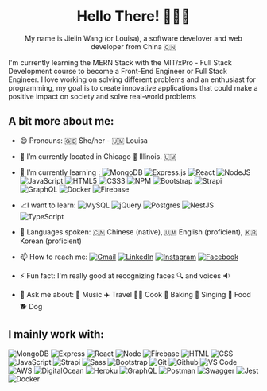 <h1 align="center">Hello There! 🙋🏻‍♀️</h1>

<p align="center">My name is Jielin Wang (or Louisa), a software develover and web developer from China 🇨🇳 </p>
<p">I'm currently learning the MERN Stack with the MIT/xPro - Full Stack Development course to become a Front-End Engineer or Full Stack Engineer. I love working on solving different problems and an enthusiast for programming, my goal is to create innovative applications that could make a positive impact on society and solve real-world problems</p>

## A bit more about me:

- 😄 Pronouns: 🇬🇧 She/her - 🇺🇲 Louisa
- 📍 I’m currently located in Chicago 🌆 Illinois. 🇺🇲
- 🌱 I’m currently learning :  ![MongoDB](https://img.shields.io/badge/MongoDB-%234ea94b.svg?style=for-the-badge&logo=mongodb&logoColor=white) ![Express.js](https://img.shields.io/badge/express.js-%23404d59.svg?style=for-the-badge&logo=express&logoColor=%2361DAFB) ![React](https://img.shields.io/badge/react-%2320232a.svg?style=for-the-badge&logo=react&logoColor=%2361DAFB) ![NodeJS](https://img.shields.io/badge/node.js-6DA55F?style=for-the-badge&logo=node.js&logoColor=white) ![JavaScript](https://img.shields.io/badge/javascript-%23323330.svg?style=for-the-badge&logo=javascript&logoColor=%23F7DF1E)  ![HTML5](https://img.shields.io/badge/html5-%23E34F26.svg?style=for-the-badge&logo=html5&logoColor=white) 	![CSS3](https://img.shields.io/badge/css3-%231572B6.svg?style=for-the-badge&logo=css3&logoColor=white) ![NPM](https://img.shields.io/badge/NPM-%23000000.svg?style=for-the-badge&logo=npm&logoColor=white)  ![Bootstrap](https://img.shields.io/badge/bootstrap-%23563D7C.svg?style=for-the-badge&logo=bootstrap&logoColor=white) ![Strapi](https://img.shields.io/badge/strapi-%232E7EEA.svg?style=for-the-badge&logo=strapi&logoColor=white) ![GraphQL](https://img.shields.io/badge/-GraphQL-E10098?style=for-the-badge&logo=graphql&logoColor=white) ![Docker](https://img.shields.io/badge/Docker-%230167ff?style=for-the-badge&logo=docker&logoColor=white) ![Firebase](https://img.shields.io/badge/-Firebase-E34F26?style=for-the-badge&logo=firebase&logoColor=ffffff)
- 📈I want to learn: ![MySQL](https://img.shields.io/badge/mysql-%2300f.svg?style=for-the-badge&logo=mysql&logoColor=white) ![jQuery](https://img.shields.io/badge/jquery-%230769AD.svg?style=for-the-badge&logo=jquery&logoColor=white) ![Postgres](https://img.shields.io/badge/postgres-%23316192.svg?style=for-the-badge&logo=postgresql&logoColor=white) ![NestJS](https://img.shields.io/badge/nestjs-%23E0234E.svg?style=for-the-badge&logo=nestjs&logoColor=white) ![TypeScript](https://img.shields.io/badge/typescript-%23007ACC.svg?style=for-the-badge&logo=typescript&logoColor=white)
- 📢 Languages spoken: 🇨🇳 Chinese (native), 🇺🇲 English (proficient), 🇰🇷 Korean (proficient)

- 📫 How to reach me: [![Gmail](https://img.shields.io/badge/Gmail-D14836?style=for-the-badge&logo=gmail&logoColor=white&link=wangjielin777@gmail.com)](mailto:wangjielin777@gmail.com)  [![LinkedIn](https://img.shields.io/badge/linkedin-%230077B5.svg?style=for-the-badge&logo=linkedin&logoColor=white&link=https://www.linkedin.com/in/jielin-wang-2460821ba/)](https://www.linkedin.com/in/jielin-wang-2460821ba/) [![Instagram](https://img.shields.io/badge/Instagram-%23E4405F.svg?style=for-the-badge&logo=Instagram&logoColor=white&link=https://www.instagram.com/lin_o928/)](https://www.instagram.com/lin_o928/) [![Facebook](https://img.shields.io/badge/Facebook-%231877F2.svg?style=for-the-badge&logo=Facebook&logoColor=white&link=https://www.facebook.com/profile.php?id=100035272338983)](https://www.facebook.com/profile.php?id=100035272338983)
- ⚡ Fun fact:  I'm really good at recognizing faces 🔍 and voices 🔉
- 💬 Ask me about: 🎵 Music ✈️ Travel 🧑‍🍳 Cook 🍰 Baking 🎤 Singing 🥘 Food 🐕 Dog 


## I mainly work with:

![MongoDB](https://img.shields.io/badge/-MongoDB-339933?&logo=mongodb&logoColor=ffffff)
![Express](https://img.shields.io/badge/-Express-7393B3?&logo=Express)
![React](https://img.shields.io/badge/-React-000000?&logo=react&logoColor=blue)
![Node](https://img.shields.io/badge/-Node-339933?&logo=nodedotjs&logoColor=ffffff)
![Firebase](https://img.shields.io/badge/-Firebase-E34F26?&logo=firebase&logoColor=ffffff)
![HTML](https://img.shields.io/badge/-HTML-E34F26?&logo=html5&logoColor=ffffff)
![CSS](https://img.shields.io/badge/-CSS-1572B6?&logo=css3)
![JavaScript](https://img.shields.io/badge/-JavaScript-F7DF1E?&logo=javascript&logoColor=000000)
![Strapi](https://img.shields.io/badge/Strapi-%232E7EEA?&logo=strapi&logoColor=fffff)
![Sass](https://img.shields.io/badge/-Sass-%23CC6699?&logo=sass&logoColor=ffffff)
![Bootstrap](https://img.shields.io/badge/-Bootstrap-7952B3?&logo=bootstrap&logoColor=ffffff)
![Git](https://img.shields.io/badge/-Git-%23F05032?&logo=git&logoColor=%23ffffff)
![Github](https://img.shields.io/badge/-Github-%231a202c?&logo=github&logoColor=ffffff)
![VS Code](https://img.shields.io/badge/-VSCode-%23007ACC?&logo=visual-studio-code)
![AWS](https://img.shields.io/badge/AWS-%23FF9900?&logo=amazon-aws&logoColor=fffff)
![DigitalOcean](https://img.shields.io/badge/DigitalOcean-%230167ff?&logo=digitalOcean&logoColor=white)
![Heroku](https://img.shields.io/badge/Heroku-%23430098?&logo=heroku&logoColor=white)
![GraphQL](https://img.shields.io/badge/-GraphQL-E10098?&logo=graphql&logoColor=white)
![Postman](https://img.shields.io/badge/Postman-FF6C37?&logo=postman&logoColor=white)
![Swagger](https://img.shields.io/badge/-Swagger-%23Clojure?&logo=swagger&logoColor=white)
![Jest](https://img.shields.io/badge/-jest-%23C21325?&logo=jest&logoColor=white)
![Docker](https://img.shields.io/badge/Docker-%230167ff?&logo=docker&logoColor=white)

